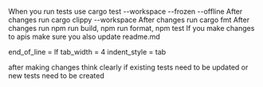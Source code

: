 When you run tests use cargo test --workspace --frozen --offline
After changes run cargo clippy --workspace
After changes run cargo fmt
After changes run npm run build, npm run format, npm test
If you make changes to apis make sure you also update readme.md

end_of_line = lf
tab_width = 4
indent_style = tab

after making changes think clearly if existing tests need to be updated or new tests need to be created